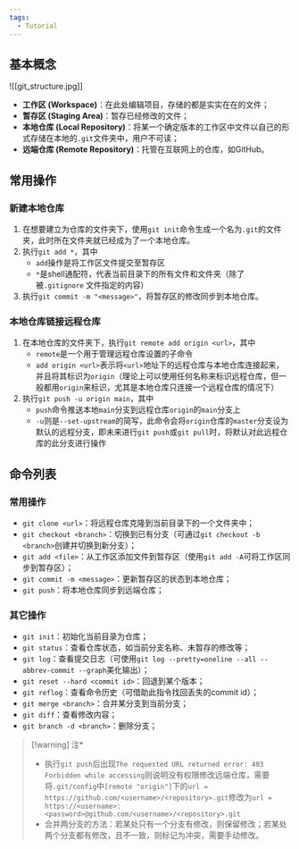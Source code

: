 ```yaml
---
tags:
  - Tutorial
---
```

## 基本概念
![[git_structure.jpg]]
- **工作区 (Workspace)**：在此处编辑项目，存储的都是实实在在的文件；
- **暂存区 (Staging Area)**：暂存已经修改的文件；
- **本地仓库 (Local Repository)**：将某一个确定版本的工作区中文件以自己的形式存储在本地的`.git`文件夹中，用户不可读；
- **远端仓库 (Remote Repository)**：托管在互联网上的仓库，如GitHub。
## 常用操作
### 新建本地仓库
1. 在想要建立为仓库的文件夹下，使用`git init`命令生成一个名为`.git`的文件夹，此时所在文件夹就已经成为了一个本地仓库。
2. 执行`git add *`，其中
	- `add`操作是将工作区文件提交至暂存区
	- `*`是shell通配符，代表当前目录下的所有文件和文件夹（除了被`.gitignore` 文件指定的内容）
1. 执行`git commit -m "<message>"`，将暂存区的修改同步到本地仓库。
### 本地仓库链接远程仓库
1. 在本地仓库的文件夹下，执行`git remote add origin <url>`，其中
	- `remote`是一个用于管理远程仓库设置的子命令
	- `add origin <url>`表示将`<url>`地址下的远程仓库与本地仓库连接起来，并且将其标识为`origin`（理论上可以使用任何名称来标识远程仓库，但一般都用`origin`来标识，尤其是本地仓库只连接一个远程仓库的情况下）
1. 执行`git push -u origin main`，其中
	- `push`命令推送本地`main`分支到远程仓库`origin`的`main`分支上
	- `-u`则是`--set-upstream`的简写，此命令会将`origin`仓库的`master`分支设为默认的远程分支，即未来进行`git push`或`git pull`时，将默认对此远程仓库的此分支进行操作
## 命令列表
### 常用操作
- `git clone <url>`：将远程仓库克隆到当前目录下的一个文件夹中；
- `git checkout <branch>`：切换到已有分支（可通过`git checkout -b <branch>`创建并切换到新分支）；
- `git add <file>`：从工作区添加文件到暂存区（使用`git add -A`可将工作区同步到暂存区）；
- `git commit -m <message>`：更新暂存区的状态到本地仓库；
- `git push`：将本地仓库同步到远端仓库；
### 其它操作
- `git init`：初始化当前目录为仓库；
- `git status`：查看仓库状态，如当前分支名称、未暂存的修改等；
- `git log`：查看提交日志（可使用`git log --pretty=oneline --all --abbrev-commit --graph`美化输出）；
- `git reset --hard <commit id>`：回退到某个版本；
- `git reflog`：查看命令历史（可借助此指令找回丢失的commit id）；
- `git merge <branch>`：合并某分支到当前分支；
- `git diff`：查看修改内容；
- `git branch -d <branch>`：删除分支；

> [!warning] 注*
> - 执行`git push`后出现`The requested URL returned error: 403 Forbidden while accessing`则说明没有权限修改远端仓库，需要将`.git/config`中`[remote "origin"]`下的`url = https://github.com/<username>/<repository>.git`修改为`url = https://<username>:<password>@github.com/<username>/<repository>.git`
> - 合并两分支的方法：若某处只有一个分支有修改，则保留修改；若某处两个分支都有修改，且不一致，则标记为冲突，需要手动修改。
